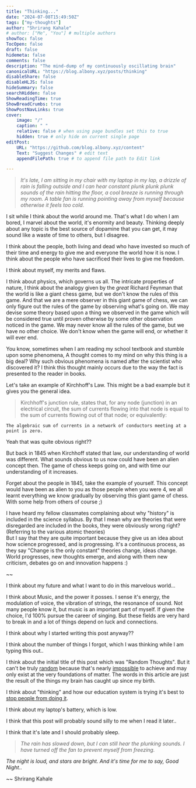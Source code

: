 ```yaml
---
title: "Thinking..."
date: "2024-07-08T15:49:50Z"
tags: ["my-thoughts"]
author: "Shrirang Kahale"
# author: ["Me", "You"] # multiple authors
showToc: false
TocOpen: false
draft: false
hidemeta: false
comments: false
description: "The mind-dump of my continuously oscillating brain"
canonicalURL: "https://blog.albony.xyz/posts/thinking"
disableShare: false
disableHLJS: false
hideSummary: false
searchHidden: false
ShowReadingTime: true
ShowBreadCrumbs: true
ShowPostNavLinks: true
cover:
    image: "/"
    caption: " "
    relative: false # when using page bundles set this to true
    hidden: true # only hide on current single page
editPost:
    URL: "https://github.com/blog.albony.xyz/content"
    Text: "Suggest Changes" # edit text
    appendFilePath: true # to append file path to Edit link

---
```


> *It's late, I am sitting in my chair with my laptop in my lap, a drizzle of rain is falling outside and I can hear constant *plunk* *plunk* *plunk* sounds of the rain hitting the floor, a cool breeze is running through my room.  A table fan is running pointing away from myself because otherwise it feels too cold.*
 
I sit while I think about the world around me. That's what I do when I am bored, I marvel about the world, it's enormity and beauty. Thinking deeply about any topic is the best source of dopamine that you can get, it may sound like a waste of time to others, but I disagree.

I think about the people, both living and dead who have invested so much of their time and energy to give me and everyone the world how it is now. I think about the people who have sacrificed their lives to give me freedom.  

I think about myself, my merits and flaws. 

I think about physics, which governs us all. The intricate properties of nature, I think about the analogy given by the *great* Richard Feynman that the world is like a giant chess game, but we don't know the rules of this game. And that we are a mere observer in this giant game of chess, we can only figure out the rules of the game by observing what's going on. We may devise some theory based upon a thing we observed in the game which will be considered true until proven otherwise by some other observation noticed in the game. We may never know all the rules of the game, but we have no other choice. We don't know when the game will end, or whether it will ever end. 


You know, sometimes when I am reading my school textbook and stumble upon some phenomena, A thought comes to my mind on why this thing is a big deal? Why such obvious phenomena is named after the scientist who discovered it? I think this thought mainly occurs due to the way the fact is presented to the reader in books. 

Let's take an example of Kirchhoff's Law. This might be a bad example but it gives you the general idea.

> Kirchhoff's junction rule, states that, for any node (junction) in an electrical circuit, the sum of currents flowing into that node is equal to the sum of currents flowing out of that node; or equivalently:

    The algebraic sum of currents in a network of conductors meeting at a point is zero. 

Yeah that was quite obvious right?? 

But back in 1845 when Kirchhoff stated that law, our understanding of world was different. What sounds obvious to us now could have been an alien concept then. The game of chess keeps going on, and with time our understanding of it increases. 

Forget about the people in 1845, take the example of yourself. This concept would have been as alien to you as those people when you were 4, we all learnt everything we know gradually by observing this giant game of chess. With some help from others of course ;)

I have heard my fellow classmates complaining about why "history" is included in the science syllabus. By that I mean why are theories that were disregarded are included in the books, they were obviously wrong right? (Referring to the various atomic theories)  
But I say that they are quite important because they give us an idea about how science progressed, and is progressing. 
It's a continuous process, as they say "Change is the only constant" theories change, ideas change. World progresses, new thoughts emerge, and along with them new criticism, debates go on and innovation happens :)
 
 ~~

I think about my future and what I want to do in this marvelous world... 

I think about Music, and the power it posses. I sense it's energy, the modulation of voice, the vibration of strings, the resonance of sound. Not many people know it, but music is an important part of myself. If given the choice, I'd 100% pursue the career of singing. But these fields are very hard to break in and a lot of things depend on luck and connections. 



I think about why I started writing this post anyway??

I think about the number of things I forgot, which I was thinking while I am typing this out..

I think about the initial title of this post which was "Random Thoughts". But it can't be truly [random](https://en.wikipedia.org/wiki/Randomness) because that's nearly [impossible](https://en.wikipedia.org/wiki/Ramsey_theory) to achieve and may only exist at the very foundations of matter. The words in this article are just the result of the things my brain has caught up since my birth.

I think about "thinking" and how our education system is trying it's best to [stop people from doing it](https://shrirangkahale.com/posts/education-system-and-youth/). 
 
I think about my laptop's battery, which is low. 

I think that this post will probably sound silly to me when I read it later..

I think that it's late and I should probably sleep. 



> *The rain has slowed down, but I can still hear the plunking sounds. I have turned off the fan to prevent myself from freezing.*
 
*The night is loud, and stars are bright. And it's time for me to say, Good Night..*


~~ 
Shrirang Kahale
